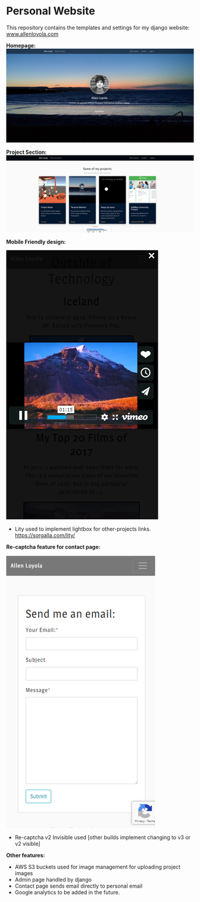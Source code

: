 # Personal Website

This repository contains the templates and settings for my django website: www.allenloyola.com

**Homepage:**
![homepage](https://github.com/AllenNotAlan/PersonalSite/blob/master/sample_img/homepage.PNG)

**Project Section:**
![projectsection](https://github.com/AllenNotAlan/PersonalSite/blob/master/sample_img/project.PNG)


**Mobile Friendly design:**

![otherproject](https://github.com/AllenNotAlan/PersonalSite/blob/master/sample_img/otherprojects.PNG)
- Lity used to implement lightbox for other-projects links. https://sorgalla.com/lity/

**Re-captcha feature for contact page:**

![recaptcha](https://github.com/AllenNotAlan/PersonalSite/blob/master/sample_img/contact.PNG)
- Re-captcha v2 Invisible used [other builds implement changing to v3 or v2 visible]

**Other features:**
 - AWS S3 buckets used for image management for uploading project images
 - Admin page handled by django
 - Contact page sends email directly to personal email
 - Google analytics to be added in the future.
